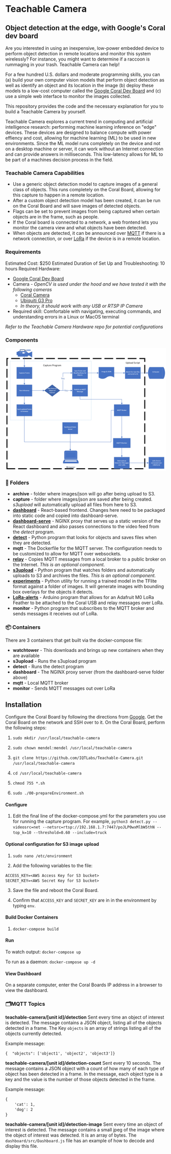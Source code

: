 # Teachable Camera
## Object detection at the edge, with Google's Coral dev board

Are you interested in using an inexpensive, low-power embedded device to perform object detection in remote locations and monitor this system wirelessly? For instance, you might want to determine if a raccoon is rummaging in your trash. Teachable Camera can help!

For a few hundred U.S. dollars and moderate programming skills, you can 
(a) build your own computer vision models that perform object detection as well as identify an object and its location in the image
(b) deploy these models to a low-cost computer called the [Google Coral Dev Board](https://coral.ai/products/dev-board) and 
(c) use a simple web interface to monitor the images collected.

This repository provides the code and the necessary explanation for you to build a Teachable Camera by yourself.

Teachable Camera explores a current trend in computing and artificial intelligence research: performing machine learning inference on "edge" devices. These devices are designed to balance compute with power effiency and cost, allowing for machine learning (ML) to be used in new environments. Since the ML model runs completely on the device and not on a desktop machine or server, it can work without an Internet connection and can provide answers in milliseconds. This low-latency allows for ML to be part of a machines decision process in the field.


### Teachable Camera Capabilities
- Use a generic object detection model to capture images of a general class of objects. This runs completely on the Coral Board, allowing for this capture to happen in a remote location.
- After a custom object detection model has been created, it can be run on the Coral Board and will save images of detected objects.
- Flags can be set to prevent images from being captured when certain objects are in the frame, such as people.
- If the Coral board is connected to a network, a web frontend lets you monitor the camera view and what objects have been detected.
- When objects are detected, it can be announced over [MQTT](https://mqtt.org/) if there is a network connection, or over [LoRa](https://lora-alliance.org/) if the device is in a remote location.


### Requirements
Estimated Cost: $250
Estimated Duration of Set Up and Troubleshooting: 10 hours
Required Hardware:
- [Google Coral Dev Board](https://coral.ai/products/dev-board)
- Camera - *OpenCV is used under the hood and we have tested it with the following cameras*
    - [Coral Camera](https://coral.ai/products/camera)
    - [Ubiquiti G3 Pro](https://www.ui.com/unifi-video/unifi-video-camera-g3-pro/)
    - *In theory, it should work with any USB or RTSP IP Camera*
- Required skill: Comfortable with navigating, executing commands, and understanding errors in a Linux or MacOS terminal 


*Refer to the Teachable Camera Hardware repo for potential configurations*


### Components
![Diagram of Arch](images/coral-box.png)

### 📁 Folders 
- **archive** - folder where images/json will go after being upload to S3.
- **capture** - folder where images/json are saved after being created. *s3upload* will automatically upload all files from here to S3.
- **[dashboard](dashboard/README.md)** - React-based frontend. Changes here need to be packaged into static code and copied into dashboard-serve.
- **[dashboard-serve](dashboard-serve/README.md)** - NGINX proxy that serves up a static version of the React dashboard and also passes connections to the video feed from the *detect* program.
- **[detect](detect/README.md)** - Python program that looks for objects and saves files when they are detected.
- **mqtt** - The Dockerfile for the MQTT server. The configuration needs to be customized to allow for MQTT over websockets.
- **[relay](relay/README.md)** - Copies MQTT messages from a local broker to a public broker on the Internet. *This is an optional component.*
- **[s3upload](s3upload/README.md)** - Python program that watches folders and automatically uploads to S3 and archives the files. *This is an optional component.*
- **[experiments](experiments/README.md)** - Python utility for running a trained model in the TFlite format against a folder of images. It will generate images with bounding box overlays for the objects it detects.
- **[LoRa-alerts](LoRa-alerts/README.md)** - Arduino program that allows for an Adafruit M0 LoRa Feather to be attached to the Coral USB and relay messages over LoRa.
- **monitor** - Python program that subscribes to the MQTT broker and sends messages it receives out of LoRa. 

### 📦 Containers
There are 3 containers that get built via the docker-compose file:
- **watchtower** - This downloads and brings up new containers when they are available
- **s3upload** - Runs the s3upload program
- **detect** - Runs the detect program
- **dashboard** - The NGINX proxy server (from the dashboard-serve folder above)
- **mqtt** - Local MQTT broker 
- **monitor** - Sends MQTT messages out over LoRa

## Installation 

Configure the Coral Board by following the directions from [Google](https://coral.ai/docs/dev-board/get-started/). Get the Coral Board on the network and SSH over to it. On the Coral Board, perform the following steps:

1. `sudo mkdir /usr/local/teachable-camera`

2. `sudo chown mendel:mendel /usr/local/teachable-camera`

3. `git clone https://github.com/IQTLabs/Teachable-Camera.git /usr/local/teachable-camera`

4. `cd /usr/local/teachable-camera`

5. `chmod 755 *.sh`

6. `sudo ./00-prepareEnvironment.sh`

#### Configure

1. Edit the final line of the docker-compose.yml for the parameters you use for running the capture program. For example, `python3 detect.py --videosrc=net --netsrc=rtsp://192.168.1.7:7447/poJLP0wxMlbW5thN --top_k=10 --threshold=0.60 --include=truck`

#### Optional configuration for S3 image upload

1. `sudo nano /etc/environment`

2. Add the following variables to the file: 
````
ACCESS_KEY=<AWS Access Key for S3 bucket>
SECRET_KEY=<AWS Secret Key for S3 bucket>
````

3. Save the file and reboot the Coral Board.

4. Confirm that `ACCESS_KEY` and `SECRET_KEY` are in in the environment by typing `env`.
 

#### Build Docker Containers

1. `docker-compose build`


#### Run
To watch output: `docker-compose up`

To run as a daemon: `docker-compose up -d`

#### View Dashboard
On a separate computer, enter the Coral Boards IP address in a browser to view the dashboard.

### 🗂MQTT Topics

**teachable-camera/[unit id]/detection** 
Sent every time an object of interest is detected. The message contains a JSON object, listing all of the objects detected in a frame. The Key `objects` is an array of strings listing all of the objects currently detected. 

Example message:
````
{  "objects": ['object1', 'object2', 'object3']}
````

**teachable-camera/[unit id]/detection-count** 
Sent every 10 seconds. The message contains a JSON object with a count of how many of each type of object has been detected in a frame. In the message, each object type is a key and the value is the number of those objects detected in the frame.

Example message:
````
{
    'cat': 1,
    'dog': 2
}
````

**teachable-camera/[unit id]/detection-image**
Sent every time an object of interest is detected. The message contains a small jpeg of the image where the object of interest was detected. It is an array of bytes. The `dashboard/src/Dashboard.js` file has an example of how to decode and display this file.
